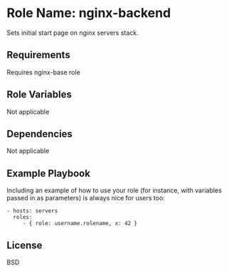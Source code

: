 Role Name: nginx-backend
=========

Sets initial start page on nginx servers stack.

Requirements
------------
Requires nginx-base role

Role Variables
--------------

Not applicable

Dependencies
------------

Not applicable

Example Playbook
----------------

Including an example of how to use your role (for instance, with variables passed in as parameters) is always nice for users too:

    - hosts: servers
      roles:
         - { role: username.rolename, x: 42 }

License
-------

BSD
